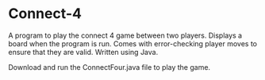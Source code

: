 # Connect-4

A program to play the connect 4 game between two players. Displays a board when the program is run. Comes with error-checking player moves to ensure that they are valid. Written using Java. 

Download and run the ConnectFour.java file to play the game.
